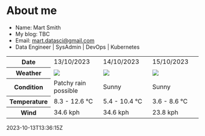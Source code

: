# About me

- Name: Mart Smith
- My blog: TBC
- Email: [mart.datasci@gmail.com](mailto:mart.datasci6@gmail.com)
- Data Engineer | SysAdmin | DevOps | Kubernetes


<table>
    <tr>
        <th>Date</th>
        <td>13/10/2023</td><td>14/10/2023</td><td>15/10/2023</td>
    </tr>
    <tr>
        <th>Weather</th>
        <td><img src="https://cdn.weatherapi.com/weather/64x64/day/176.png"/></td><td><img src="https://cdn.weatherapi.com/weather/64x64/day/113.png"/></td><td><img src="https://cdn.weatherapi.com/weather/64x64/day/113.png"/></td>
    </tr>
    <tr>
        <th>Condition</th>
        <td width="200px">Patchy rain possible</td><td width="200px">Sunny</td><td width="200px">Sunny</td>
    </tr>
    <tr>
        <th>Temperature</th>
        <td>8.3 -  12.6 °C</td><td>5.4 -  10.4 °C</td><td>3.6 -  8.6 °C</td>
    </tr>
    <tr>
        <th>Wind</th>
        <td>34.6 kph</td><td>34.6 kph</td><td>23.8 kph</td>
    </tr>
</table>


2023-10-13T13:36:15Z

